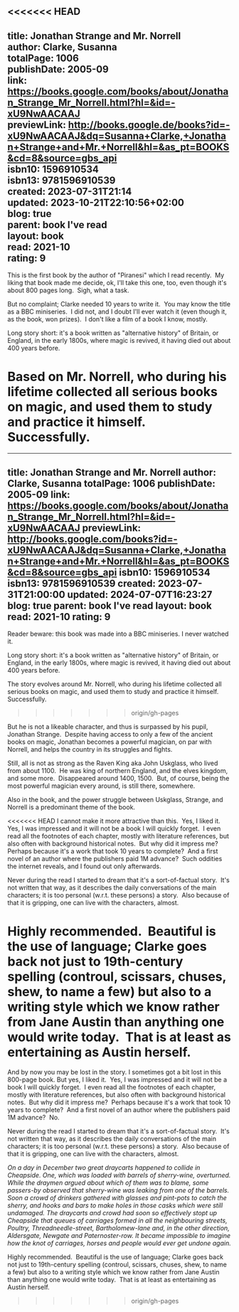 <<<<<<< HEAD
---  
title: Jonathan Strange and Mr. Norrell  
author: Clarke, Susanna  
totalPage: 1006  
publishDate: 2005-09  
link: https://books.google.com/books/about/Jonathan_Strange_Mr_Norrell.html?hl=&id=-xU9NwAACAAJ  
previewLink: http://books.google.de/books?id=-xU9NwAACAAJ&dq=Susanna+Clarke,+Jonathan+Strange+and+Mr.+Norrell&hl=&as_pt=BOOKS&cd=8&source=gbs_api  
isbn10: 1596910534  
isbn13: 9781596910539  
created: 2023-07-31T21:14  
updated: 2023-10-21T22:10:56+02:00  
blog: true  
parent: book I've read  
layout: book  
read: 2021-10  
rating: 9  
---  
  
This is the first book by the author of "Piranesi" which I read recently.  My liking that book made me decide, ok, I'll take this one, too, even though it's about 800 pages long.  Sigh, what a task.    
  
But no complaint; Clarke needed 10 years to write it.  You may know the title as a BBC miniseries.  I did not, and I doubt I'll ever watch it (even though it, as the book, won prizes).  I don't like a film of a book I know, mostly.    
  
Long story short: it's a book written as "alternative history" of Britain, or England, in the early 1800s, where magic is revived, it having died out about 400 years before.    
  
Based on Mr. Norrell, who during his lifetime collected all serious books on magic, and used them to study and practice it himself.  Successfully.    
=======
---
title: Jonathan Strange and Mr. Norrell
author: Clarke, Susanna
totalPage: 1006
publishDate: 2005-09
link: https://books.google.com/books/about/Jonathan_Strange_Mr_Norrell.html?hl=&id=-xU9NwAACAAJ
previewLink: http://books.google.com/books?id=-xU9NwAACAAJ&dq=Susanna+Clarke,+Jonathan+Strange+and+Mr.+Norrell&hl=&as_pt=BOOKS&cd=8&source=gbs_api
isbn10: 1596910534
isbn13: 9781596910539
created: 2023-07-31T21:00:00
updated: 2024-07-07T16:23:27
blog: true
parent: book I've read
layout: book
read: 2021-10
rating: 9
---
  
Reader beware: this book was made into a BBC miniseries. I never watched it.    
  
Long story short: it's a book written as "alternative history" of Britain, or England, in the early 1800s, where magic is revived, it having died out about 400 years before.    
  
The story evolves around Mr. Norrell, who during his lifetime collected all serious books on magic, and used them to study and practice it himself.  Successfully.    
>>>>>>> origin/gh-pages
  
But he is not a likeable character, and thus is surpassed by his pupil, Jonathan Strange.  Despite having access to only a few of the ancient books on magic, Jonathan becomes a powerful magician, on par with Norrell, and helps the country in its struggles and fights.    
  
Still, all is not as strong as the Raven King aka John Uskglass, who lived from about 1100.  He was king of northern England, and the elves kingdom, and some more.  Disappeared around 1400, 1500.  But, of course, being the most powerful magician every around, is still there, somewhere.    
  
Also in the book, and the power struggle between Uskglass, Strange, and Norrell is a predominant theme of the book.    
  
<<<<<<< HEAD
I cannot make it more attractive than this.  Yes, I liked it.  Yes, I was impressed and it will not be a book I will quickly forget.  I even read all the footnotes of each chapter, mostly with literature references, but also often with background historical notes.  But why did it impress me?  Perhaps because it's a work that took 10 years to complete?  And a first novel of an author where the publishers paid 1M advance?  Such oddities the internet reveals, and I found out only afterwards.    
  
Never during the read I started to dream that it's a sort-of-factual story.  It's not written that way, as it describes the daily conversations of the main characters; it is too personal (w.r.t. these persons) a story.  Also because of that it is gripping, one can live with the characters, almost.     
  
Highly recommended.  Beautiful is the use of language; Clarke goes back not just to 19th-century spelling (controul, scissars, chuses, shew, to name a few) but also to a writing style which we know rather from Jane Austin than anything one would write today.  That is at least as entertaining as Austin herself.
=======
And by now you may be lost in the story. I sometimes got a bit lost in this 800-page book. But yes, I liked it.  Yes, I was impressed and it will not be a book I will quickly forget.  I even read all the footnotes of each chapter, mostly with literature references, but also often with background historical notes.  But why did it impress me?  Perhaps because it's a work that took 10 years to complete?  And a first novel of an author where the publishers paid 1M advance?  No.    
  
Never during the read I started to dream that it's a sort-of-factual story.  It's not written that way, as it describes the daily conversations of the main characters; it is too personal (w.r.t. these persons) a story.  Also because of that it is gripping, one can live with the characters, almost.     
  
_On a day in December two great draycarts happened to collide in Cheapside. One, which was loaded with barrels of sherry-wine, overturned. While the draymen argued about which of them was to blame, some passers-by observed that sherry-wine was leaking from one of the barrels. Soon a crowd of drinkers gathered with glasses and pint-pots to catch the sherry, and hooks and bars to make holes in those casks which were still undamaged. The draycarts and crowd had soon so effectively stopt up Cheapside that queues of carriages formed in all the neighbouring streets, Poultry, Threadneedle-street, Bartholomew-lane and, in the other direction, Aldersgate, Newgate and Paternoster-row. It became impossible to imagine how the knot of carriages, horses and people would ever get undone again._  
  
Highly recommended.  Beautiful is the use of language; Clarke goes back not just to 19th-century spelling (controul, scissars, chuses, shew, to name a few) but also to a writing style which we know rather from Jane Austin than anything one would write today.  That is at least as entertaining as Austin herself.  
>>>>>>> origin/gh-pages
